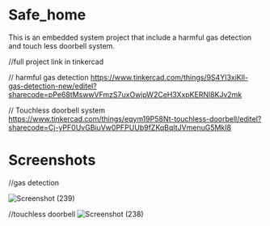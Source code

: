 # Safe_home
This is an embedded system project that include a harmful gas detection and touch less doorbell system.

//full project link in tinkercad

// harmful gas detection
https://www.tinkercad.com/things/9S4YI3xiKll-gas-detection-new/editel?sharecode=pPe68tMswwVFmzS7uxOwjpW2CeH3XxpKERNl8KJv2mk

// Touchless doorbell system
https://www.tinkercad.com/things/eqym19P58Nt-touchless-doorbell/editel?sharecode=Cj-yPF0UvGBiuVw0PFPUUb9fZKqBqItJVmenuG5MkI8

# Screenshots
//gas detection

![Screenshot (239)](https://user-images.githubusercontent.com/42634933/90337811-c05d7f80-e006-11ea-9184-2f2a19117a2b.png)


//touchless doorbell
![Screenshot (238)](https://user-images.githubusercontent.com/42634933/90337812-c2bfd980-e006-11ea-987c-a44a90cfd1ad.png)


